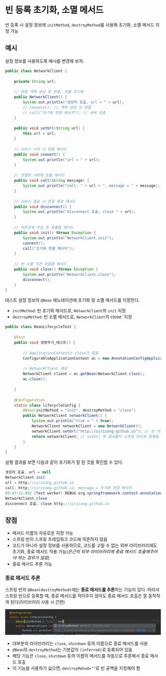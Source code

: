 # 빈 등록 초기화, 소멸 메서드

 빈 등록 시 설정 정보에 `initMethod`, `destroyMethod`를 사용해 초기화, 소멸 메서드 지정 가능

## 예시

 설정 정보를 사용하도록 예시를 변경해 보자.

```java
public class NetworkClient {

    private String url;

    // 연결 객체 생성 및 연결, 호출 초기화
    public NetworkClient() {
        System.out.println("생성자 호출, url = " + url);
        // connect(); // 객체 생성 시 연결
        // call("초기화 연결 메시지"); // 서버 호출
    }

    public void setUrl(String url) {
        this.url = url;
    }

    // 서비스 시작 시 연결 메서드
    public void connect() {
        System.out.println("url = " + url);
    }

    // 연결한 서버에 호출 메서드
    public void call(String message) {
        System.out.println("call: " + url + ", message = " + message);
    }

    // 서비스 종료 시 연결 종료 메서드
    public void disconnect() {
        System.out.println("disconnect 호출, close " + url);
    }

    // 의존관계 주입 후 호출할 메서드
    public void init() throws Exception {
        System.out.println("NetworkClient.init");
        connect();
        call("초기화 연결 메시지");
    }

    // 빈 소멸 직전 호출할 메서드
    public void close() throws Exception {
        System.out.println("NetworkClient.close");
        disconnect();
    }
}
```

테스트 설정 정보의 `@Bean` 애노테이션에 초기화 및 소멸 메서드를 지정한다.
* `initMethod`: 빈 초기화 메서드로, `NetworkClient`의 `init` 지정
* `destroyMethod`: 빈 소멸 메서드로, `NetworkClient`의 close` 지정
```java
public class BeanLifecycleTest {

    @Test
    public void 생명주기_테스트() {

        // ApplicationContext는 close가 없음
        ConfigurableApplicationContext ac = new AnnotationConfigApplicationContext(lifecycleConfig.class);

        // NetworkClient 생성
        NetworkClient client = ac.getBean(NetworkClient.class);
        ac.close();

    }

    @Configuration
    static class lifecycleConfig {
        @Bean(initMethod = "init", destroyMethod = "close")
        public NetworkClient networkClient() {
            System.out.println("true = " + true);
            NetworkClient networkClient = new NetworkClient();
            networkClient.setUrl("http;//sirzzang.github.io"); // 빈 의존관계 주입 시 url 설정
            return networkClient; // setUrl 후 결과물이 스프링 빈으로 등록됨
        }
    }
}
```

 실행 결과를 보면 다음과 같이 초기화가 잘 된 것을 확인할 수 있다.
```java
생성자 호출, url = null
NetworkClient.init
url = http;//sirzzang.github.io
call: http;//sirzzang.github.io, message = 초기화 연결 메시지
00:47:11.892 [Test worker] DEBUG org.springframework.context.annotation.AnnotationConfigApplicationContext - Closing org.springframework.context.annotation.AnnotationConfigApplicationContext@e19bb76, started on Sat Apr 02 00:47:11 KST 2022
NetworkClient.close
disconnect 호출, close http;//sirzzang.github.io
```

## 장점
* 메서드 이름의 자유로운 지정 가능
* 스프링 빈이 스프링 프레임워크 코드에 의존하지 않음
* 코드가 아니라 설정 정보를 사용하므로, 코드를 고칠 수 없는 외부 라이브러리에도 초기화, 종료 메서드 적용 가능(*은근히 외부 라이브러리에 종료 메서드 호출해주어야 하는 경우가 많음*)
* 종료 메서드 추론 가능

### 종료 메서드 추론

 스프링 빈의 `@Bean(destroyMethod)`에는 **종료 메서드를 추론**하는 기능이 있다. 따라서 스프링 빈으로 등록할 때, 종료 메서드를 적어주지 않아도 종료 메서드 호출은 잘 동작하게 된다(라이브러리 사용 시 간편)
 
![destroyMethod](assets/destroyMethod.png)

* 대부분의 라이브러리는 `close`, `shutdown` 등의 이름으로 종료 메서드를 사용
* `@Bean`의 `destroyMethod`는 기본값이 `(inferred)`로 등록되어 있음
* 해당 기능은 `close`, `shutdown` 등의 이름의 메서드를 자동으로 추론해서 종료 메서드 호출
* 이 기능을 사용하기 싫으면, `destroyMehod=""`로 빈 공백을 지정해야 함